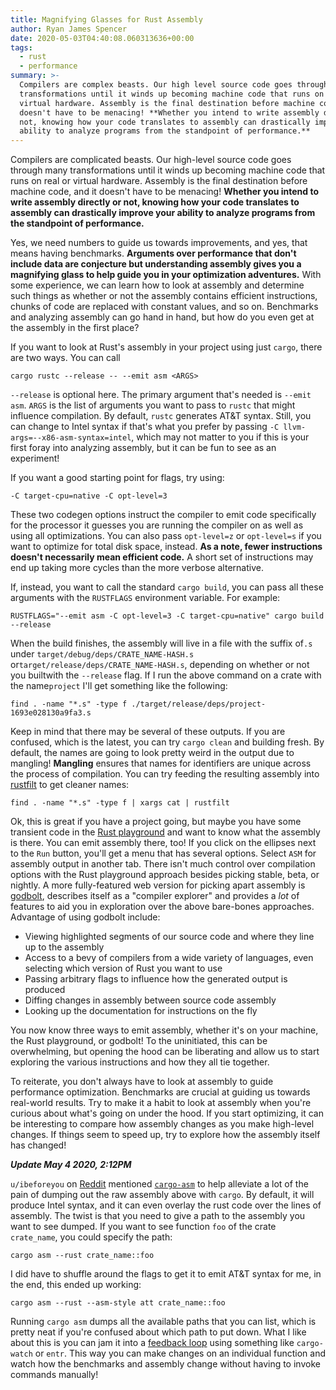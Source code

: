 ```yaml
---
title: Magnifying Glasses for Rust Assembly
author: Ryan James Spencer
date: 2020-05-03T04:40:08.060313636+00:00
tags:
  - rust
  - performance
summary: >-
  Compilers are complex beasts. Our high level source code goes through many
  transformations until it winds up becoming machine code that runs on real or
  virtual hardware. Assembly is the final destination before machine code and it
  doesn't have to be menacing! **Whether you intend to write assembly directly or
  not, knowing how your code translates to assembly can drastically improve your
  ability to analyze programs from the standpoint of performance.**
---
```


Compilers are complicated beasts. Our high-level source code goes through many
transformations until it winds up becoming machine code that runs on real or
virtual hardware. Assembly is the final destination before machine code, and it
doesn't have to be menacing! **Whether you intend to write assembly directly or
not, knowing how your code translates to assembly can drastically improve your
ability to analyze programs from the standpoint of performance.**

Yes, we need numbers to guide us towards improvements, and yes, that means
having benchmarks. **Arguments over performance that don't include data are
conjecture but understanding assembly gives you a magnifying glass to help guide
you in your optimization adventures.** With some experience, we can learn how to
look at assembly and determine such things as whether or not the assembly
contains efficient instructions, chunks of code are replaced with constant
values, and so on. Benchmarks and analyzing assembly can go hand in hand, but
how do you even get at the assembly in the first place?

If you want to look at Rust's assembly in your project using just `cargo`, there
are two ways. You can call

```
cargo rustc --release -- --emit asm <ARGS>
```

`--release` is optional here. The primary argument that's needed is `--emit
asm`. `ARGS` is the list of arguments you want to pass to `rustc` that might
influence compilation. By default, `rustc` generates AT&T syntax. Still, you can
change to Intel syntax if that's what you prefer by passing `-C
llvm-args=--x86-asm-syntax=intel`, which may not matter to you if this is your
first foray into analyzing assembly, but it can be fun to see as an experiment!

If you want a good starting point for flags, try using:

```
-C target-cpu=native -C opt-level=3
```

These two codegen options instruct the compiler to emit code specifically for
the processor it guesses you are running the compiler on as well as using all
optimizations. You can also pass `opt-level=z` or `opt-level=s` if you want to
optimize for total disk space, instead. **As a note, fewer instructions doesn't
necessarily mean efficient code.** A short set of instructions may end up taking
more cycles than the more verbose alternative.

If, instead, you want to call the standard `cargo build`, you can pass all these
arguments with the `RUSTFLAGS` environment variable. For example:

```
RUSTFLAGS="--emit asm -C opt-level=3 -C target-cpu=native" cargo build --release
```

When the build finishes, the assembly will live in a file with the suffix of`.s`
under `target/debug/deps/CRATE_NAME-HASH.s`
or`target/release/deps/CRATE_NAME-HASH.s`, depending on whether or not you
builtwith the `--release` flag. If I run the above command on a crate with the
name`project` I'll get something like the following:

```
find . -name "*.s" -type f ./target/release/deps/project-1693e028130a9fa3.s
```

Keep in mind that there may be several of these outputs. If you are confused,
which is the latest, you can try `cargo clean` and building fresh. By default,
the names are going to look pretty weird in the output due to mangling!
**Mangling** ensures that names for identifiers are unique across the process of
compilation. You can try feeding the resulting assembly into
[rustfilt](https://github.com/luser/rustfilt) to get cleaner names:

```
find . -name "*.s" -type f | xargs cat | rustfilt
```

Ok, this is great if you have a project going, but maybe you have some transient
code in the [Rust playground](https://play.rust-lang.org/) and want to know what
the assembly is there. You can emit assembly there, too! If you click on the
ellipses next to the `Run` button, you'll get a menu that has several options.
Select `ASM` for assembly output in another tab. There isn't much control over
compilation options with the Rust playground approach besides picking stable,
beta, or nightly. A more fully-featured web version for picking apart assembly
is [godbolt](https://godbolt.org/), describes itself as a "compiler explorer"
and provides a _lot_ of features to aid you in exploration over the above
bare-bones approaches. Advantage of using godbolt include:

* Viewing highlighted segments of our source code and where they line up to the assembly
* Access to a bevy of compilers from a wide variety of languages, even  selecting which version of Rust you want to use
* Passing arbitrary flags to influence how the generated output is produced
* Diffing changes in assembly between source code assembly
* Looking up the documentation for instructions on the fly

You now know three ways to emit assembly, whether it's on your machine, the Rust
playground, or godbolt! To the uninitiated, this can be overwhelming, but
opening the hood can be liberating and allow us to start exploring the various
instructions and how they all tie together.

To reiterate, you don't always have to look at assembly to guide performance
optimization. Benchmarks are crucial at guiding us towards real-world results.
Try to make it a habit to look at assembly when you're curious about what's
going on under the hood. If you start optimizing, it can be interesting to
compare how assembly changes as you make high-level changes. If things seem to
speed up, try to explore how the assembly itself has changed!


_**Update May 4 2020, 2:12PM**_

`u/ibeforeyou` on
[Reddit](https://www.reddit.com/r/rust/comments/gd1wtd/magnifying_glasses_for_rust_assembly/fpf4grv/)
mentioned [`cargo-asm`](https://github.com/gnzlbg/cargo-asm) to help alleviate a
lot of the pain of dumping out the raw assembly above with `cargo`. By default,
it will produce Intel syntax, and it can even overlay the rust code over the
lines of assembly. The twist is that you need to give a path to the assembly you
want to see dumped. If you want to see function `foo` of the crate `crate_name`,
you could specify the path:

```
cargo asm --rust crate_name::foo
```

I did have to shuffle around the flags to get it to emit AT&T syntax for me, in
the end, this ended up working:

```
cargo asm --rust --asm-style att crate_name::foo
```

Running `cargo asm` dumps all the available paths that you can list, which is
pretty neat if you're confused about which path to put down. What I like about
this is you can jam it into a [feedback
loop](https://www.justanotherdot.com/posts/a-love-letter-to-feedback-loops.html)
using something like `cargo-watch` or `entr`. This way you can make changes on
an individual function and watch how the benchmarks and assembly change without
having to invoke commands manually!
